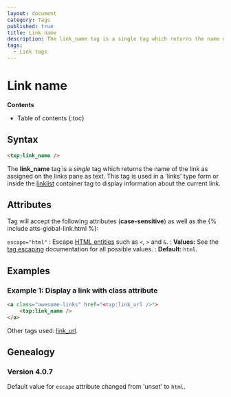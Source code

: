 ```yaml
---
layout: document
category: Tags
published: true
title: Link name
description: The link_name tag is a single tag which returns the name of the link as assigned on the links pane as text.
tags:
  - Link tags
---
```


# Link name

**Contents**

* Table of contents
{:toc}

## Syntax

~~~ html
<txp:link_name />
~~~

The **link_name** tag is a *single* tag which returns the name of the link as assigned on the links pane as text. This tag is used in a 'links' type form or inside the [linklist](/tags/linklist) container tag to display information about the current link.

## Attributes

Tag will accept the following attributes (**case-sensitive**) as well as the {% include atts-global-link.html %}:

`escape="html"`
: Escape [HTML entities](https://developer.mozilla.org/en-US/docs/Glossary/Entity) such as `<`, `>` and `&`.
: **Values:** See the [tag escaping](/tags/learning/#tag-escaping) documentation for all possible values.
: **Default:** `html`.

## Examples

### Example 1: Display a link with class attribute

~~~ html
<a class="awesome-links" href="<txp:link_url />">
    <txp:link_name />
</a>
~~~

Other tags used: [link_url](/tags/link_url).

## Genealogy

### Version 4.0.7

Default value for `escape` attribute changed from 'unset' to `html`.
